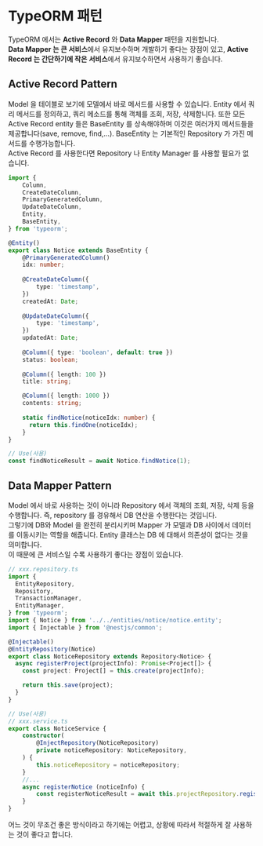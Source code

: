 # TypeORM 패턴
TypeORM 에서는 **Active Record** 와 **Data Mapper** 패턴을 지원합니다.   
**Data Mapper 는 큰 서비스**에서 유지보수하며 개발하기 좋다는 장점이 있고,
**Active Record 는 간단하기에 작은 서비스**에서 유지보수하면서 사용하기 좋습니다.

## Active Record Pattern 
Model 을 테이블로 보기에 모델에서 바로 메서드를 사용할 수 있습니다.
Entity 에서 쿼리 메서드를 정의하고, 쿼리 메소드를 통해 객체를 조회, 저장, 삭제합니다.
또한 모든 Active Record entity 들은 BaseEntity 를 상속해야하며 이것은 여러가지 메서드들을 제공합니다(save, remove, find,...).
BaseEntity 는 기본적인 Repository 가 가진 메서드를 수행가능합니다.    
Active Record 를 사용한다면 Repository 나 Entity Manager 를 사용할 필요가 없습니다.

```typescript
import {
    Column,
    CreateDateColumn,
    PrimaryGeneratedColumn,
    UpdateDateColumn,
    Entity,
    BaseEntity,
} from 'typeorm';

@Entity()
export class Notice extends BaseEntity {
    @PrimaryGeneratedColumn()
    idx: number;
    
    @CreateDateColumn({
        type: 'timestamp',
    })
    createdAt: Date;
    
    @UpdateDateColumn({
        type: 'timestamp',
    })
    updatedAt: Date;
    
    @Column({ type: 'boolean', default: true })
    status: boolean;
    
    @Column({ length: 100 })
    title: string;

    @Column({ length: 1000 })
    contents: string;
  
    static findNotice(noticeIdx: number) {
      return this.findOne(noticeIdx);
    }
}

// Use(사용)
const findNoticeResult = await Notice.findNotice(1);
```

## Data Mapper Pattern
Model 에서 바로 사용하는 것이 아니라 Repository 에서 객체의 조회, 저장, 삭제 등을 수행합니다.
즉, repository 를 경유해서 DB 연산을 수행한다는 것입니다.   
그렇기에 DB와 Model 을 완전히 분리시키며 Mapper 가 모델과 DB 사이에서 데이터를 이동시키는 역할을 해줍니다.
Entity 클래스는 DB 에 대해서 의존성이 없다는 것을 의미합니다.   
이 때문에 큰 서비스일 수록 사용하기 좋다는 장점이 있습니다.

```typescript
// xxx.repository.ts
import {
  EntityRepository,
  Repository,
  TransactionManager,
  EntityManager,
} from 'typeorm';
import { Notice } from '../../entities/notice/notice.entity';
import { Injectable } from '@nestjs/common';

@Injectable()
@EntityRepository(Notice)
export class NoticeRepository extends Repository<Notice> {
  async registerProject(projectInfo): Promise<Project[]> {
    const project: Project[] = this.create(projectInfo);

    return this.save(project);
  }
}

// Use(사용)
// xxx.service.ts
export class NoticeService {
    constructor(
        @InjectRepository(NoticeRepository)
        private noticeRepository: NoticeRepository,
    ) {
        this.noticeRepository = noticeRepository;
    }
    //...
    async registerNotice (noticeInfo) {
        const registerNoticeResult = await this.projectRepository.registerProject(noticeInfo);    
    }
}
```

어느 것이 무조건 좋은 방식이라고 하기에는 어렵고, 상황에 따라서 적절하게 잘 사용하는 것이 좋다고 합니다.
